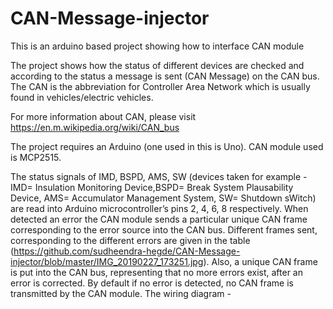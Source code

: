 # CAN-Message-injector
This is an arduino based project showing how to interface CAN module

The project shows how the status of different devices are checked and according to the status a message is sent (CAN Message) on the CAN bus. The CAN is the abbreviation for Controller Area Network which is usually found in vehicles/electric vehicles. 

For more information about CAN, please visit https://en.m.wikipedia.org/wiki/CAN_bus

The project requires an Arduino (one used in this is Uno). CAN module used is MCP2515. 

The status signals of IMD, BSPD, AMS, SW (devices taken for example - IMD= Insulation Monitoring Device,BSPD= Break System Plausability Device, AMS= Accumulator Management System, SW= Shutdown sWitch) are read into Arduino microcontroller’s pins 2, 4, 6, 8 respectively. When detected an error the CAN module sends a particular unique CAN frame corresponding to the error source into the CAN bus. Different frames sent, corresponding to the different errors are given in the table (https://github.com/sudheendra-hegde/CAN-Message-injector/blob/master/IMG_20190227_173251.jpg). Also, a unique CAN frame is put into the CAN bus, representing that no more errors exist, after an error is corrected. By default if no error is detected, no CAN frame is transmitted by the CAN module. 
The wiring diagram - 
